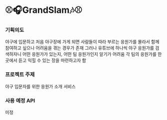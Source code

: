 # ⚾🎧GrandSlam🎶⚾

### 기획의도
야구에 입문하고 처음 야구장에 가게 되면 사람들이 따라 부르는 응원가를 몰라서 함께 참여하고 싶으나 어려움을 겪는 경우가 존재
그러나 유튜브에 하나씩 야구 응원가를 검색하자니 어떤 응원가가 있는지, 어떤 팀 응원가인지 알기가 어려움
각 팀의 응원가를 한 곳에서 듣고 익힐 수 있는 장을 마련하고자 함

### 프로젝트 주제
야구 입문자를 위한 응원가 소개 서비스

### 사용 예정 API
미정

